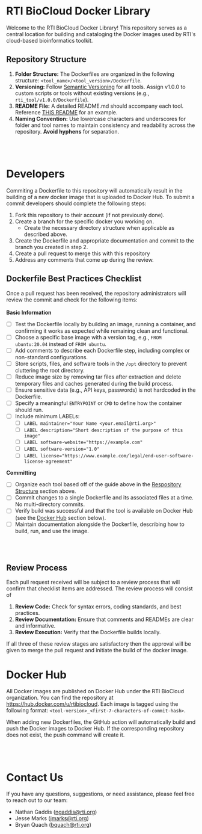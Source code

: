 # RTI BioCloud Docker Library

Welcome to the RTI BioCloud Docker Library! This repository serves as a central location for building and cataloging the Docker images used by RTI's cloud-based bioinformatics toolkit.

## Repository Structure

1. **Folder Structure:** The Dockerfiles are organized in the following structure: `<tool_name>/<tool_version>/Dockerfile`.
1. **Versioning:** Follow [Semantic Versioning](https://semver.org/) for all tools. Assign v1.0.0 to custom scripts or tools without existing versions (e.g., `rti_tool/v1.0.0/Dockerfile`).
1. **README File:** A detailed README.md should accompany each tool. Reference [THIS README](https://github.com/RTIInternational/biocloud_docker_tools/blob/master/cellranger/v7.2.0/README.md) for an example.
1. **Naming Convention:** Use lowercase characters and underscores for folder and tool names to maintain consistency and readability across the repository. **Avoid hyphens** for separation.


<br><br>

# Developers
Commiting a Dockerfile to this repository will automatically result in the building of a new docker image that is uploaded to Docker Hub. To submit a commit developers should complete the following steps: 
1. Fork this repository to their account (if not previously done).
2. Create a branch for the specific docker you working on.
    * Create the necessary directory structure when applicable as described above.
4. Create the Dockerfile and appropriate documentation and commit to the branch you created in step 2.
5. Create a pull request to merge this with this repository
6. Address any comments that come up during the review.

## Dockerfile Best Practices Checklist
Once a pull request has been received, the repository administrators will review the commit and check for the following items:
<br><br>
**Basic Information**
- [ ] Test the Dockerfile locally by building an image, running a container, and confirming it works as expected while remaining clean and functional.
- [ ] Choose a specific base image with a version tag, e.g., `FROM ubuntu:20.04` instead of `FROM ubuntu`.
- [ ] Add comments to describe each Dockerfile step, including complex or non-standard configurations.
- [ ] Store scripts, files, and software tools in the `/opt` directory to prevent cluttering the root directory.
- [ ] Reduce image size by removing tar files after extraction and delete temporary files and caches generated during the build process.
- [ ] Ensure sensitive data (e.g., API keys, passwords) is not hardcoded in the Dockerfile.
- [ ] Specify a meaningful `ENTRYPOINT` or `CMD` to define how the container should run.
- [ ] Include minimum LABELs:
  - [ ] `LABEL maintainer="Your Name <your.email@rti.org>"`
  - [ ] `LABEL description="Short description of the purpose of this image"`
  - [ ] `LABEL software-website="https://example.com"`
  - [ ] `LABEL software-version="1.0"`
  - [ ] `LABEL license="https://www.example.com/legal/end-user-software-license-agreement"`

**Committing**
- [ ] Organize each tool based off of the guide above in the [Respository Structure](#repository-structure) section above.
- [ ] Commit changes to a single Dockerfile and its associated files at a time. No multi-directory commits.
- [ ] Verify build was successful and that the tool is available on Docker Hub (see the [Docker Hub](#docker-hub) section below). 
- [ ] Maintain documentation alongside the Dockerfile, describing how to build, run, and use the image.

<br><br>

## Review Process
Each pull request received will be subject to a review process that will confirm that checklist items are addressed. The review process will consist of 
1. **Review Code:** Check for syntax errors, coding standards, and best practices.
2. **Review Documentation:** Ensure that comments and READMEs are clear and informative.
3. **Review Execution:** Verify that the Dockerfile builds locally.

If all three of these review stages are satisfactory then the approval will be given to merge the pull request and initiate the build of the docker image. 

# Docker Hub

All Docker images are published on Docker Hub under the RTI BioCloud organization. You can find the repository at https://hub.docker.com/u/rtibiocloud. Each image is tagged using the following format: `<tool-version>_<first-7-characters-of-commit-hash>`.

When adding new Dockerfiles, the GitHub action will automatically build and push the Docker images to Docker Hub. If the corresponding repository does not exist, the push command will create it.

<br><br>

# Contact Us

If you have any questions, suggestions, or need assistance, please feel free to reach out to our team:

- Nathan Gaddis (ngaddis@rti.org)
- Jesse Marks (jmarks@rti.org)
- Bryan Quach (bquach@rti.org)
